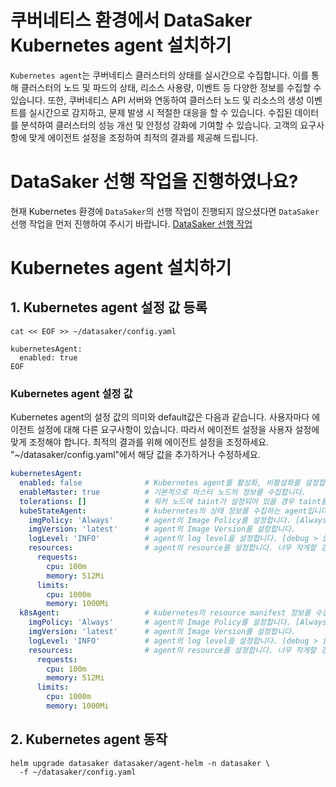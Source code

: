 # 쿠버네티스 환경에서 DataSaker Kubernetes agent 설치하기
`Kubernetes agent`는 쿠버네티스 클러스터의 상태를 실시간으로 수집합니다.
이를 통해 클러스터의 노드 및 파드의 상태, 리소스 사용량, 이벤트 등 다양한 정보를 수집할 수 있습니다.
또한, 쿠버네티스 API 서버와 연동하여 클러스터 노드 및 리소스의 생성 이벤트를 실시간으로 감지하고, 문제 발생 시 적절한 대응을 할 수 있습니다.
수집된 데이터를 분석하여 클러스터의 성능 개선 및 안정성 강화에 기여할 수 있습니다. 고객의 요구사항에 맞게 에이전트 설정을 조정하여 최적의 결과를 제공해 드립니다.

# DataSaker 선행 작업을 진행하였나요?
현재 Kubernetes 환경에 `DataSaker`의 선행 작업이 진행되지 않으셨다면 `DataSaker` 선행 작업을 먼저 진행하여 주시기 바랍니다. [DataSaker 선행 작업](${MANUAL_KUBERNETES_KR})

# Kubernetes agent 설치하기
## 1. Kubernetes agent 설정 값 등록
```shell
cat << EOF >> ~/datasaker/config.yaml

kubernetesAgent:
  enabled: true
EOF
```

### Kubernetes agent 설정 값
Kubernetes agent의 설정 값의 의미와 default값은 다음과 같습니다. 사용자마다 에이전트 설정에 대해 다른 요구사항이 있습니다. 따라서 에이전트 설정을 사용자 설정에 맞게 조정해야 합니다. 최적의 결과를 위해 에이전트 설정을 조정하세요.
"~/datasaker/config.yaml"에서 해당 값을 추가하거나 수정하세요.
```yaml
kubernetesAgent:
  enabled: false              # Kubernetes agent를 활성화, 비활설화를 설정합니다.
  enableMaster: true          # 기본적으로 마스터 노드의 정보를 수집합니다.
  tolerations: []             # 워커 노드에 taint가 설정되어 있을 경우 taint를 추가합니다.
  kubeStateAgent:             # kubernetes의 상태 정보를 수집하는 agent입니다.
    imgPolicy: 'Always'       # agent의 Image Policy를 설정합니다. [Always, IfNotPresent, Never]
    imgVersion: 'latest'      # agent의 Image Version를 설정합니다.
    logLevel: 'INFO'          # agent의 log level을 설정합니다. [debug > info > warn > error > panic > fatal]
    resources:                # agent의 resource를 설정합니다. 너무 작게할 경우 정상동작을 못할 수 있습니다.
      requests:
        cpu: 100m
        memory: 512Mi
      limits:
        cpu: 1000m
        memory: 1000Mi
  k8sAgent:                   # kubernetes의 resource manifest 정보를 수집하는 agent입니다.
    imgPolicy: 'Always'       # agent의 Image Policy를 설정합니다. [Always, IfNotPresent, Never]
    imgVersion: 'latest'      # agent의 Image Version를 설정합니다.
    logLevel: 'INFO'          # agent의 log level을 설정합니다. (debug > info > warn > error > panic > fatal)
    resources:                # agent의 resource를 설정합니다. 너무 작게할 경우 정상동작을 못할 수 있습니다.
      requests:
        cpu: 100m
        memory: 512Mi
      limits:
        cpu: 1000m
        memory: 1000Mi
```
<!--
## 2. Kubernetes agent 동작
```shell
helm upgrade datasaker ~/datasaker/agent-helm -n datasaker \
  -f ~/datasaker/config.yaml
```
-->

## 2. Kubernetes agent 동작
```shell
helm upgrade datasaker datasaker/agent-helm -n datasaker \
  -f ~/datasaker/config.yaml
```
